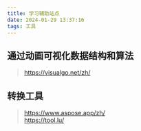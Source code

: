 ```yaml
---
title: 学习辅助站点
date: 2024-01-29 13:37:16
tags: 工具  
---
```


## 通过动画可视化数据结构和算法  
>https://visualgo.net/zh/  

## 转换工具  
>https://www.aspose.app/zh/  
>https://tool.lu/  
<!--more-->